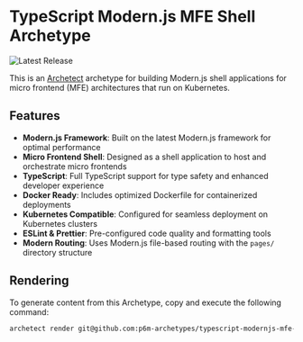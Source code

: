 # TypeScript Modern.js MFE Shell Archetype

![Latest Release](https://img.shields.io/github/v/release/p6m-archetypes/typescript-modernjs-mfe-shell.archetype?style=flat-square&label=Latest%20Release&color=blue)

This is an [Archetect](https://archetect.github.io/) archetype for building Modern.js shell applications for micro frontend (MFE) architectures that run on Kubernetes.

## Features

- **Modern.js Framework**: Built on the latest Modern.js framework for optimal performance
- **Micro Frontend Shell**: Designed as a shell application to host and orchestrate micro frontends
- **TypeScript**: Full TypeScript support for type safety and enhanced developer experience
- **Docker Ready**: Includes optimized Dockerfile for containerized deployments
- **Kubernetes Compatible**: Configured for seamless deployment on Kubernetes clusters
- **ESLint & Prettier**: Pre-configured code quality and formatting tools
- **Modern Routing**: Uses Modern.js file-based routing with the `pages/` directory structure

## Rendering

To generate content from this Archetype, copy and execute the following command:

```sh
archetect render git@github.com:p6m-archetypes/typescript-modernjs-mfe-shell.archetype.git#v1
```
